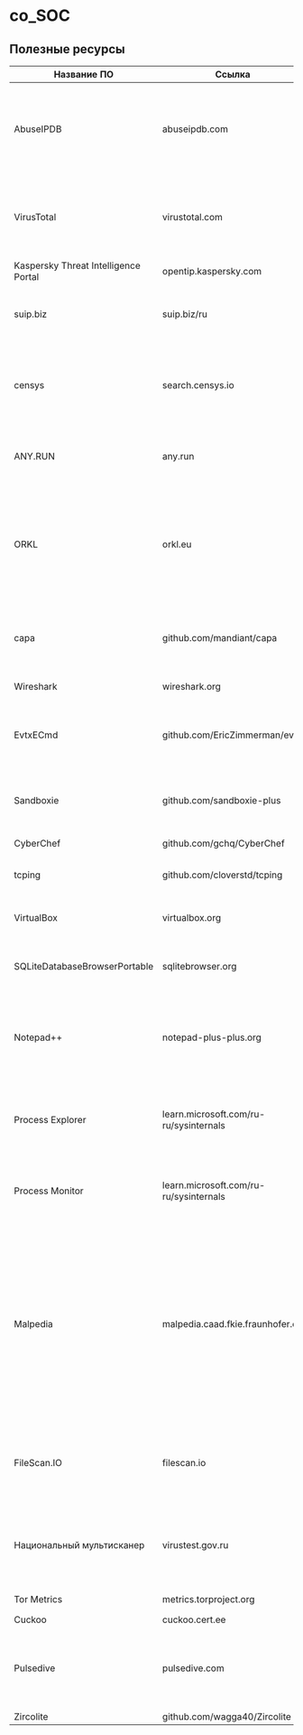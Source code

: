 # co_SOC

## Полезные ресурсы

| Название ПО | Ссылка | Тип | Описание |
| ----------- | ------- | --- | -------- |
|	AbuseIPDB	|	abuseipdb.com	|	TI	|	Определение легитимности IP и попадания его в базы сканеров. Также есть возможность таким образом проверять диапазоны.	|
|	VirusTotal	|	virustotal.com	|	TI	|	Проверка сущностей (URL, Хэшы, файлы и тд.) на попадание в базы антивирусов, а также подгрузка общедоступной информации о них.	|
|	Kaspersky Threat Intelligence Portal	|	opentip.kaspersky.com	|	TI	|		|
|	suip.biz	|	suip.biz/ru	|	OSINT	|	Комбайн для проверки адресов\сайтов и тд. По открытым источникам (OSINT)	|
|	censys	|	search.censys.io	|	OSINT	|	Автоматизированный онлайн сканер уязвимостей. Сканирует узлы в сети интернет и систематизирует данные по ним.	|
|	ANY.RUN	|	any.run	|	Analysis	|	Онлайн песочница которая позволяет произвести поэтапный анализ хода выполнения ПО.	|
|	ORKL	|	orkl.eu	|	TI	|	Ресурс, агрегирующий в себе статьи\документы и тд. по обнаруженному вредоносному ПО с описанием его принципов работы с артефактами.	|
|	capa	|	github.com/mandiant/capa	|	Analysis	|	ПО, производящее разбор исполняемых файлов по функционалу и соотносящее его с матрицей MITRE	|
|	Wireshark	|	wireshark.org	|	Analysis	|	Анализатор сетевого трафика	|
|	EvtxECmd	|	github.com/EricZimmerman/evtx	|	Tool	|	ПО, преобразующее журналы windows в табличный вид (по заранее заготовленным шаблонам)	|
|	Sandboxie	|	github.com/sandboxie-plus	|	Analysis	|	Песочница, которая позволяет локально произвести поэтапный анализ выполнения ПО.	|
|	CyberChef	|	github.com/gchq/CyberChef	|	Analysis	|	Анализатор текстовых данных	|
|	tcping	|	github.com/cloverstd/tcping	|	Tool	|	Пинг по любому TCP порту (стандартный идет по ICMP)	|
|	VirtualBox	|	virtualbox.org	|	Tool	|	Опенсурсный гипервизор - кросплатформенный и функциональный	|
|	SQLiteDatabaseBrowserPortable	|	sqlitebrowser.org	|	Tool	|	ПО, позволяющее производить просмотр файлов баз данных	|
|	Notepad++	|	notepad-plus-plus.org	|	Tool	|	Продвинутый аналог стандартного блокнота с подстветкой синтаксиса, различных кодировок и плагинов.	|
|	Process Explorer	|	learn.microsoft.com/ru-ru/sysinternals	|	Tool	|	Аналог Диспетчера задач с дополнительным функционалом (проверка хэшей на virustotal и тд.)	|
|	Process Monitor	|	learn.microsoft.com/ru-ru/sysinternals	|	Analysis	|	ПО, собирающее данные о работе ПО и выводящее накопившиеся данные по требованию	|
|	Malpedia	|	malpedia.caad.fkie.fraunhofer.de	|	TI	|	Ресурс, агрегирующий в себе статьи\документы и тд. по обнаруженному вредоносному ПО с описанием его принципов работы с артефактами. Также приводит информацию по группировкам и предоставляет YARA правила для семейств вредоносов.	|
|	FileScan.IO	|	filescan.io	|	TI	|	Проверка сущностей (URL, Хэшы, файлы и тд.) на попадание в базы антивирусов, а также подгрузка общедоступной информации о них.	|
|	Национальный мультисканер	|	virustest.gov.ru	|	TI	|	Проверка сущностей (URL, Хэшы, файлы и тд.) на попадание в базы антивирусов, а также подгрузка общедоступной информации о них.	|
|	Tor Metrics	|	metrics.torproject.org	|	OSINT	|	Информация об активных тор-нодах	|
|	Cuckoo	|	cuckoo.cert.ee	|	Analysis	|	Sandbox	|
|	Pulsedive	|	pulsedive.com	|	TI	|	Проверка сущностей (URL, Хэшы, файлы и тд.) на попадание в базы антивирусов, а также подгрузка общедоступной информации о них.	|
|	Zircolite	|	github.com/wagga40/Zircolite	|	TI	|	Обработка 	|
